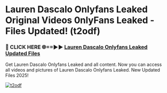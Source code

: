 # Lauren Dascalo Onlyfans Leaked Original Videos 0nlyFans Leaked - Files Updated! (t2odf)

<h3>🔴 CLICK HERE 🌐==►► <a href="https://tinyurl.com/3hn5wdd3" rel="nofollow">Lauren Dascalo Onlyfans Leaked Updated Files</a></h3>

Get Lauren Dascalo Onlyfans Leaked and all content. Now you can access all videos and pictures of Lauren Dascalo Onlyfans Leaked. New Updated Files 2025!

[![t2odf](https://i.imgur.com/4HnBqBT.gif)](https://tinyurl.com/3hn5wdd3)

